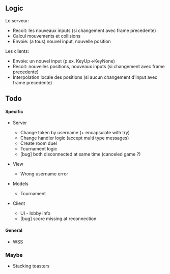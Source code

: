 ## Logic
Le serveur:
- Recoit: les nouveaux inputs (si changement avec frame precedente)
- Calcul mouvements et collisions
- Envoie: (a tous) nouvel input, nouvelle position
  
Les clients:
- Envoie: un nouvel input (p.ex. KeyUp->KeyNone)
- Recoit: nouvelles positions, nouveaux inputs (si changement avec frame precedente)
- Interpolation locale des positions (si aucun changement d'input avec frame precedente)

## Todo

#### Specific
- Server
  - Change token by username (+ encapsulate with try)
  - Change handler logic (accept multi type messages)
  - Create room duel
  - Tournament logic
  - [bug] both disconnected at same time (canceled game ?)

- View
  - Wrong username error

- Models
  - Tournament

- Client
  - UI - lobby info 
  - [bug] score missing at reconnection

#### General
- WSS

### Maybe
- Stacking toasters